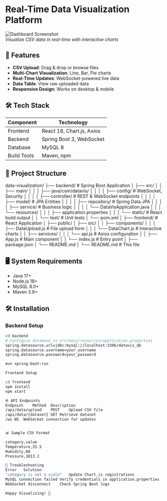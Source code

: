 # Real-Time Data Visualization Platform

![Dashboard Screenshot](./screenshot.png)  
*Visualize CSV data in real-time with interactive charts*

## 🚀 Features
- **CSV Upload**: Drag & drop or browse files
- **Multi-Chart Visualization**: Line, Bar, Pie charts
- **Real-Time Updates**: WebSocket-powered live data
- **Data Table**: View raw uploaded data
- **Responsive Design**: Works on desktop & mobile

## 🛠 Tech Stack
| Component       | Technology               |
|-----------------|--------------------------|
| Frontend        | React 18, Chart.js, Axios |
| Backend         | Spring Boot 3, WebSocket |
| Database        | MySQL 8                  |
| Build Tools     | Maven, npm               |

## 📁 Project Structure
data-visualization/
├── backend/ # Spring Boot Application
│ ├── src/
│ │ ├── main/
│ │ │ ├── java/com/datavis/
│ │ │ │ ├── config/ # WebSocket, Security
│ │ │ │ ├── controller/ # REST & WebSocket endpoints
│ │ │ │ ├── model/ # JPA Entities
│ │ │ │ ├── repository/ # Spring Data JPA
│ │ │ │ ├── service/ # Business logic
│ │ │ │ └── DataVisApplication.java
│ │ │ └── resources/
│ │ │ ├── application.properties
│ │ │ └── static/ # React build output
│ │ └── test/ # Unit tests
│ └── pom.xml
│
├── frontend/ # React Application
│ ├── public/
│ ├── src/
│ │ ├── components/
│ │ │ ├── DataUpload.js # File upload form
│ │ │ └── DataChart.js # Interactive charts
│ │ ├── services/
│ │ │ └── api.js # Axios configuration
│ │ ├── App.js # Main component
│ │ └── index.js # Entry point
│ ├── package.json
│ └── README.md
│
└── README.md # This file


## 🖥️ System Requirements
- Java 17+
- Node.js 18+
- MySQL 8.0+
- Maven 3.9+

## 🛠 Installation
### Backend Setup
```bash
cd backend
# Configure database in src/main/resources/application.properties
spring.datasource.url=jdbc:mysql://localhost:3306/datavis_db
spring.datasource.username=your_username
spring.datasource.password=your_password

mvn spring-boot:run

Frontend Setup

cd frontend
npm install
npm start

🌐 API Endpoints
Endpoint	Method	Description
/api/data/upload	POST	Upload CSV file
/api/data/{dataset}	GET	Retrieve dataset
/ws	WS	WebSocket connection for updates


📊 Sample CSV Format

category,value
Temperature,25.5
Humidity,60
Pressure,1013.2

🚨 Troubleshooting
Error	Solution
"category is not a scale"	Update Chart.js registrations
MySQL connection failed	Verify credentials in application.properties
WebSocket disconnect	Check Spring Boot logs

Happy Visualizing! 🎉